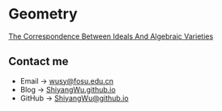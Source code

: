 # Geometry

[The Correspondence Between Ideals And Algebraic Varieties](https://shiyangwu.github.io/Blog/Geometry/IdealAndAlgebraicVariety)

## Contact me

* Email -> <wusy@fosu.edu.cn>
* Blog -> [ShiyangWu.github.io](https://shiyangwu.github.io/)
* GitHub -> [ShiyangWu@github.io](https://github.com/ShiyangWu/ShiyangWu.github.io/blob/master/README.md)
